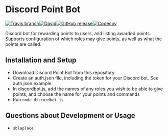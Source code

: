 # Discord Point Bot

[![Travis branch](https://img.shields.io/travis/sblaplace/DiscordPointBot/master.svg?style=flat-square)](https://travis-ci.org/sblaplace/DiscordPointBot)[![David](https://img.shields.io/david/sblaplace/discordpointbot.svg?style=flat-square)](https://david-dm.org/sblaplace/DiscordPointBot)[![GitHub release](https://img.shields.io/github/release/sblaplace/DiscordPointBot.svg?style=flat-square)](https://github.com/sblaplace/DiscordPointBot/tree/0.5.1)[![Codecov](https://img.shields.io/codecov/c/github/sblaplace/DiscordPointBot.svg?style=flat-square)](https://codecov.io/gh/sblaplace/DiscordPointBot)

Discord bot for rewarding points to users, and listing awarded points. Supports configuration of which roles may give points, as well as what the points are called.

## Installation and Setup

* Download Discord Point Bot from this repository
* Create an auth.json file, including the token for your Discord bot. See auth.json.example.
* In discordbot.js, add the names of any roles you wish to be able to give points, and choose the name for your points and commands
* Run `node discordbot.js`

## Questions about Development or Usage

* `sblaplace`
